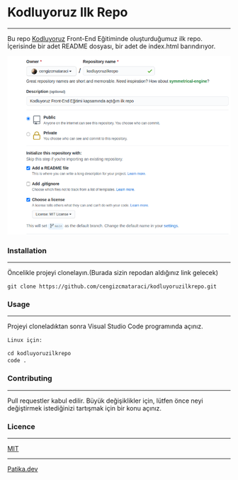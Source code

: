 # Kodluyoruz Ilk Repo

---

Bu repo [Kodluyoruz](https://kodluyoruz.org/) Front-End Eğitiminde oluşturduğumuz ilk repo. İçerisinde bir adet README dosyası, bir adet de index.html barındırıyor.

![Gorsel](https://raw.githubusercontent.com/Kodluyoruz/taskforce/main/git/odev1/figures/github.png)

### Installation

---

Öncelikle projeyi clonelayın.(Burada sizin repodan aldığınız link gelecek)

```
git clone https://github.com/cengizcmataraci/kodluyoruzilkrepo.git
```

### Usage

---

Projeyi cloneladıktan sonra Visual Studio Code programında açınız.

    Linux için:

   ``` 
   cd kodluyoruzilkrepo
code .
```

### Contributing

---

Pull requestler kabul edilir. Büyük değişiklikler için, lütfen önce neyi değiştirmek istediğinizi tartışmak için bir konu açınız.

### Licence

---

[MIT](https://choosealicense.com/licenses/mit/)

---

[Patika.dev](https://www.patika.dev/tr)

